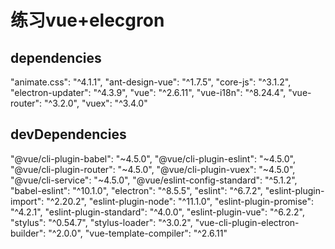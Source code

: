 # 练习vue+elecgron

## dependencies
"animate.css": "^4.1.1",
"ant-design-vue": "^1.7.5",
"core-js": "^3.1.2",
"electron-updater": "^4.3.9",
"vue": "^2.6.11",
"vue-i18n": "^8.24.4",
"vue-router": "^3.2.0",
"vuex": "^3.4.0"

## devDependencies
"@vue/cli-plugin-babel": "~4.5.0",
"@vue/cli-plugin-eslint": "~4.5.0",
"@vue/cli-plugin-router": "~4.5.0",
"@vue/cli-plugin-vuex": "~4.5.0",
"@vue/cli-service": "~4.5.0",
"@vue/eslint-config-standard": "^5.1.2",
"babel-eslint": "^10.1.0",
"electron": "^8.5.5",
"eslint": "^6.7.2",
"eslint-plugin-import": "^2.20.2",
"eslint-plugin-node": "^11.1.0",
"eslint-plugin-promise": "^4.2.1",
"eslint-plugin-standard": "^4.0.0",
"eslint-plugin-vue": "^6.2.2",
"stylus": "^0.54.7",
"stylus-loader": "^3.0.2",
"vue-cli-plugin-electron-builder": "^2.0.0",
"vue-template-compiler": "^2.6.11"
